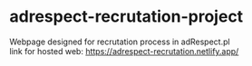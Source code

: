 # adrespect-recrutation-project
Webpage designed for recrutation process in adRespect.pl <br>
link for hosted web: https://adrespect-recrutation.netlify.app/
